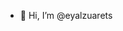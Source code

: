 - 👋 Hi, I’m @eyalzuarets



<!---
eyalzuarets/eyalzuarets is a ✨ special ✨ repository because its `README.md` (this file) appears on your GitHub profile.
You can click the Preview link to take a look at your changes.
--->
